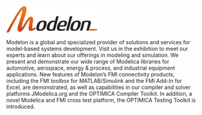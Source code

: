 <p><a style="border-bottom: 0px solid #ccc;" href="http://www.modelon.com"><img src="exhibitor_12.svg" style="height:70px;width:auto;" /></a></p>
<p>
Modelon is a global and specialized provider of solutions and services for model-based systems development. Visit us in the exhibition to meet our experts and learn about our offerings in modeling and simulation. We present and demonstrate our wide range of Modelica libraries for automotive, aerospace, energy & process, and industrial equipment applications. New features of Modelon’s FMI connectivity products, including the FMI toolbox for MATLAB/Simulink and the FMI Add-In for Excel, are demonstrated, as well as capabilities in our compiler and solver platforms JModelica.org and the OPTIMICA Compiler Toolkit. In addition, a novel Modelica and FMI cross test platform, the OPTIMICA Testing Toolkit is introduced.
</p>